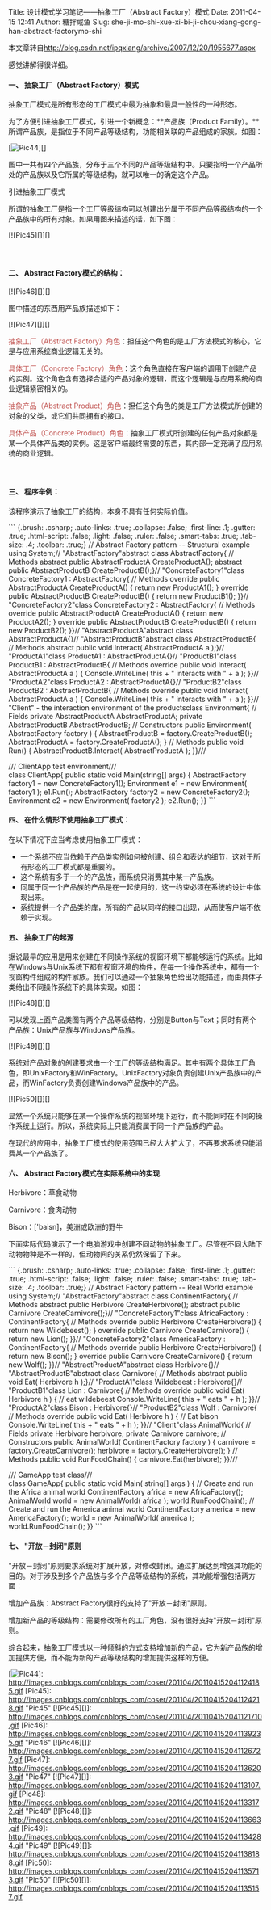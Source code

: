 Title: 设计模式学习笔记——抽象工厂（Abstract Factory）模式
Date: 2011-04-15 12:41
Author: 糖拌咸鱼
Slug: she-ji-mo-shi-xue-xi-bi-ji-chou-xiang-gong-han-abstract-factorymo-shi

本文章转自<http://blog.csdn.net/ipqxiang/archive/2007/12/20/1955677.aspx> 

</p>

感觉讲解得很详细。

</p>

#### <span style="font-weight: bold;">一、 抽象工厂（Abstract Factory）模式</span>

</p>

抽象工厂模式是所有形态的工厂模式中最为抽象和最具一般性的一种形态。

</p>

为了方便引进抽象工厂模式，引进一个新概念：**产品族（Product
Family）。**所谓产品族，是指位于不同产品等级结构，功能相关联的产品组成的家族。如图：

</p>

[![Pic44][]][]

</p>

图中一共有四个产品族，分布于三个不同的产品等级结构中。只要指明一个产品所处的产品族以及它所属的等级结构，就可以唯一的确定这个产品。

</p>

引进抽象工厂模式

</p>

所谓的抽象工厂是指一个工厂等级结构可以创建出分属于不同产品等级结构的一个产品族中的所有对象。如果用图来描述的话，如下图：

</p>

[![Pic45][]][]

</p>

#### <span style="font-weight: bold;"> </span>

</p>

#### <span style="font-weight: bold;">二、 Abstract Factory模式的结构：</span>

</p>

[![Pic46][]][]

</p>

图中描述的东西用产品族描述如下：

</p>

[![Pic47][]][]

</p>

<span color="#c0504d" style="color: #c0504d;">抽象工厂（Abstract
Factory）角色</span>：担任这个角色的是工厂方法模式的核心，它是与应用系统商业逻辑无关的。

</p>

<span color="#c0504d" style="color: #c0504d;">具体工厂（Concrete
Factory）角色</span>：这个角色直接在客户端的调用下创建产品的实例。这个角色含有选择合适的产品对象的逻辑，而这个逻辑是与应用系统的商业逻辑紧密相关的。

</p>

<span color="#c0504d" style="color: #c0504d;">抽象产品（Abstract
Product）角色</span>：担任这个角色的类是工厂方法模式所创建的对象的父类，或它们共同拥有的接口。

</p>

<span color="#c0504d" style="color: #c0504d;">具体产品（Concrete
Product）角色</span>：抽象工厂模式所创建的任何产品对象都是某一个具体产品类的实例。这是客户端最终需要的东西，其内部一定充满了应用系统的商业逻辑。

</p>

#### <span style="font-weight: bold;"> </span>

</p>

#### <span style="font-weight: bold;">三、 程序举例：</span>

</p>

该程序演示了抽象工厂的结构，本身不具有任何实际价值。

</p>
<p>
``` {.brush: .csharp; .auto-links: .true; .collapse: .false; .first-line: .1; .gutter: .true; .html-script: .false; .light: .false; .ruler: .false; .smart-tabs: .true; .tab-size: .4; .toolbar: .true;}
// Abstract Factory pattern -- Structural example  using System;// "AbstractFactory"abstract class AbstractFactory{  // Methods  abstract public AbstractProductA CreateProductA();  abstract public AbstractProductB CreateProductB();}// "ConcreteFactory1"class ConcreteFactory1 : AbstractFactory{  // Methods  override public AbstractProductA CreateProductA()  {    return new ProductA1();  }  override public AbstractProductB CreateProductB()  {    return new ProductB1();  }}// "ConcreteFactory2"class ConcreteFactory2 : AbstractFactory{  // Methods  override public AbstractProductA CreateProductA()  {    return new ProductA2();  }  override public AbstractProductB CreateProductB()  {    return new ProductB2();  }}// "AbstractProductA"abstract class AbstractProductA{}// "AbstractProductB"abstract class AbstractProductB{  // Methods  abstract public void Interact( AbstractProductA a );}// "ProductA1"class ProductA1 : AbstractProductA{}// "ProductB1"class ProductB1 : AbstractProductB{  // Methods  override public void Interact( AbstractProductA a )  {    Console.WriteLine( this + " interacts with " + a );  }}// "ProductA2"class ProductA2 : AbstractProductA{}// "ProductB2"class ProductB2 : AbstractProductB{  // Methods  override public void Interact( AbstractProductA a )  {    Console.WriteLine( this + " interacts with " + a );  }}// "Client" - the interaction environment of the productsclass Environment{  // Fields  private AbstractProductA AbstractProductA;  private AbstractProductB AbstractProductB;  // Constructors  public Environment( AbstractFactory factory )  {    AbstractProductB = factory.CreateProductB();    AbstractProductA = factory.CreateProductA();  }   // Methods  public void Run()  {    AbstractProductB.Interact( AbstractProductA );  }}/// <summary>/// ClientApp test environment/// </summary>class ClientApp{  public static void Main(string[] args)  {    AbstractFactory factory1 = new ConcreteFactory1();    Environment e1 = new Environment( factory1 );    e1.Run();    AbstractFactory factory2 = new ConcreteFactory2();    Environment e2 = new Environment( factory2 );    e2.Run();  }}
```

</p>

#### <span style="font-weight: bold;">四、 在什么情形下使用抽象工厂模式：</span>

</p>

在以下情况下应当考虑使用抽象工厂模式：

</p>

-   一个系统不应当依赖于产品类实例如何被创建、组合和表达的细节，这对于所有形态的工厂模式都是重要的。
-   这个系统有多于一个的产品族，而系统只消费其中某一产品族。
-   同属于同一个产品族的产品是在一起使用的，这一约束必须在系统的设计中体现出来。
-   系统提供一个产品类的库，所有的产品以同样的接口出现，从而使客户端不依赖于实现。

</p>

#### <span style="font-weight: bold;">五、 抽象工厂的起源</span>

</p>

据说最早的应用是用来创建在不同操作系统的视窗环境下都能够运行的系统。比如在Windows与Unix系统下都有视窗环境的构件，在每一个操作系统中，都有一个视窗构件组成的构件家族。我们可以通过一个抽象角色给出功能描述，而由具体子类给出不同操作系统下的具体实现，如图：

</p>

[![Pic48][]][]

</p>

可以发现上面产品类图有两个产品等级结构，分别是Button与Text；同时有两个产品族：Unix产品族与Windows产品族。

</p>

[![Pic49][]][]

</p>

系统对产品对象的创建要求由一个工厂的等级结构满足。其中有两个具体工厂角色，即UnixFactory和WinFactory。UnixFactory对象负责创建Unix产品族中的产品，而WinFactory负责创建Windows产品族中的产品。

</p>

[![Pic50][]][]

</p>

显然一个系统只能够在某一个操作系统的视窗环境下运行，而不能同时在不同的操作系统上运行。所以，系统实际上只能消费属于同一个产品族的产品。

</p>

在现代的应用中，抽象工厂模式的使用范围已经大大扩大了，不再要求系统只能消费某一个产品族了。

</p>

#### <span style="font-weight: bold;">六、 Abstract Factory模式在实际系统中的实现</span>

</p>

Herbivore：草食动物

  
Carnivore：食肉动物

  
Bison：['baisn]，美洲或欧洲的野牛

</p>

下面实际代码演示了一个电脑游戏中创建不同动物的抽象工厂。尽管在不同大陆下动物物种是不一样的，但动物间的关系仍然保留了下来。

</p>
<p>
``` {.brush: .csharp; .auto-links: .true; .collapse: .false; .first-line: .1; .gutter: .true; .html-script: .false; .light: .false; .ruler: .false; .smart-tabs: .true; .tab-size: .4; .toolbar: .true;}
// Abstract Factory pattern -- Real World example  using System;// "AbstractFactory"abstract class ContinentFactory{  // Methods  abstract public Herbivore CreateHerbivore();  abstract public Carnivore CreateCarnivore();}// "ConcreteFactory1"class AfricaFactory : ContinentFactory{  // Methods  override public Herbivore CreateHerbivore()  { return new Wildebeest(); }  override public Carnivore CreateCarnivore()  { return new Lion(); }}// "ConcreteFactory2"class AmericaFactory : ContinentFactory{  // Methods  override public Herbivore CreateHerbivore()  { return new Bison(); }  override public Carnivore CreateCarnivore()  { return new Wolf(); }}// "AbstractProductA"abstract class Herbivore{}// "AbstractProductB"abstract class Carnivore{  // Methods  abstract public void Eat( Herbivore h );}// "ProductA1"class Wildebeest : Herbivore{}// "ProductB1"class Lion : Carnivore{  // Methods  override public void Eat( Herbivore h )  {    // eat wildebeest    Console.WriteLine( this + " eats " + h );  }}// "ProductA2"class Bison : Herbivore{}// "ProductB2"class Wolf : Carnivore{  // Methods  override public void Eat( Herbivore h )  {    // Eat bison    Console.WriteLine( this + " eats " + h );  }}// "Client"class AnimalWorld{  // Fields  private Herbivore herbivore;  private Carnivore carnivore;  // Constructors  public AnimalWorld( ContinentFactory factory )  {    carnivore = factory.CreateCarnivore();    herbivore = factory.CreateHerbivore();  }  // Methods  public void RunFoodChain()  { carnivore.Eat(herbivore); }}/// <summary>///  GameApp test class/// </summary>class GameApp{  public static void Main( string[] args )  {    // Create and run the Africa animal world    ContinentFactory africa = new AfricaFactory();    AnimalWorld world = new AnimalWorld( africa );    world.RunFoodChain();    // Create and run the America animal world    ContinentFactory america = new AmericaFactory();    world = new AnimalWorld( america );    world.RunFoodChain();  }}
```

</p>

#### <span style="font-weight: bold;">七、 "开放－封闭"原则</span>

</p>

"开放－封闭"原则要求系统对扩展开放，对修改封闭。通过扩展达到增强其功能的目的。对于涉及到多个产品族与多个产品等级结构的系统，其功能增强包括两方面：

</p>

增加产品族：Abstract Factory很好的支持了"开放－封闭"原则。

</p>

增加新产品的等级结构：需要修改所有的工厂角色，没有很好支持"开放－封闭"原则。

</p>

综合起来，抽象工厂模式以一种倾斜的方式支持增加新的产品，它为新产品族的增加提供方便，而不能为新的产品等级结构的增加提供这样的方便。

</p>

  [Pic44]: http://images.cnblogs.com/cnblogs_com/coser/201104/201104152041125614.gif
    "Pic44"
  [![Pic44][]]: http://images.cnblogs.com/cnblogs_com/coser/201104/201104152041124185.gif
  [Pic45]: http://images.cnblogs.com/cnblogs_com/coser/201104/201104152041124218.gif
    "Pic45"
  [![Pic45][]]: http://images.cnblogs.com/cnblogs_com/coser/201104/201104152041121710.gif
  [Pic46]: http://images.cnblogs.com/cnblogs_com/coser/201104/201104152041139235.gif
    "Pic46"
  [![Pic46][]]: http://images.cnblogs.com/cnblogs_com/coser/201104/201104152041126727.gif
  [Pic47]: http://images.cnblogs.com/cnblogs_com/coser/201104/201104152041136203.gif
    "Pic47"
  [![Pic47][]]: http://images.cnblogs.com/cnblogs_com/coser/201104/20110415204113107.gif
  [Pic48]: http://images.cnblogs.com/cnblogs_com/coser/201104/201104152041133172.gif
    "Pic48"
  [![Pic48][]]: http://images.cnblogs.com/cnblogs_com/coser/201104/20110415204113663.gif
  [Pic49]: http://images.cnblogs.com/cnblogs_com/coser/201104/201104152041134284.gif
    "Pic49"
  [![Pic49][]]: http://images.cnblogs.com/cnblogs_com/coser/201104/201104152041138188.gif
  [Pic50]: http://images.cnblogs.com/cnblogs_com/coser/201104/201104152041135713.gif
    "Pic50"
  [![Pic50][]]: http://images.cnblogs.com/cnblogs_com/coser/201104/201104152041135157.gif
